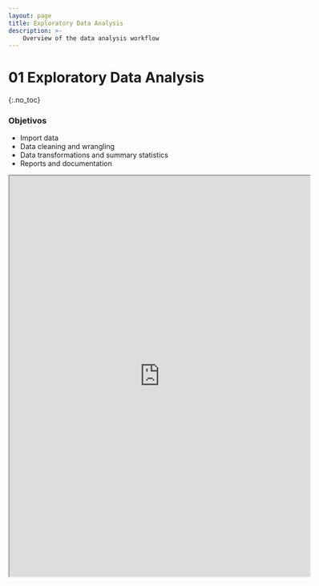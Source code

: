 ```yaml
---
layout: page
title: Exploratory Data Analysis
description: >-
    Overview of the data analysis workflow
---
```


# 01 Exploratory Data Analysis
{:.no_toc}

### Objetivos
* Import data
* Data cleaning and wrangling
* Data transformations and summary statistics
* Reports and documentation

<iframe src="https://www.wolframcloud.com/obj/horaciotmc/Published/01.00_DataScienceExploratoryAnalysisOverview.nb?_embed=iframe" width="600" height="800"></iframe>
